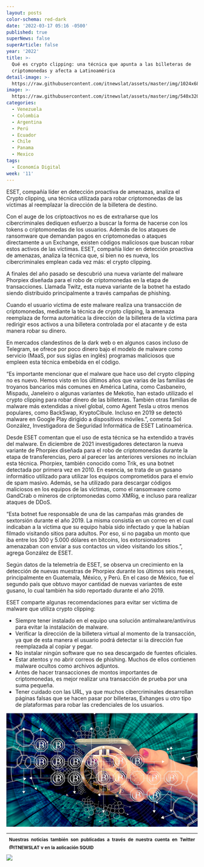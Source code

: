 ```yaml
---
layout: posts
color-schema: red-dark
date: '2022-03-17 05:16 -0500'
published: true
superNews: false
superArticle: false
year: '2022'
title: >-
  Qué es crypto clipping: una técnica que apunta a las billeteras de
  criptomonedas y afecta a Latinoamérica
detail-image: >-
  https://raw.githubusercontent.com/itnewslat/assets/master/img/1024x680/celular-bitcoin-g.jpg
image: >-
  https://raw.githubusercontent.com/itnewslat/assets/master/img/540x320/celular-bitcoin-p.jpg
categories:
  - Venezuela
  - Colombia
  - Argentina
  - Perú
  - Ecuador
  - Chile
  - Panama
  - Mexico
tags:
  - Economía Digital
week: '11'
---
```

ESET, compañía líder en detección proactiva de amenazas, analiza el Crypto clipping, una técnica utilizada para robar criptomonedas de las víctimas al reemplazar la dirección de la billetera de destino.

Con el auge de los criptoactivos no es de extrañarse que los cibercriminales dediquen esfuerzo a buscar la forma de hacerse con los tokens o criptomonedas de los usuarios. Además de los ataques de ransomware que demandan pagos en criptomonedas o ataques directamente a un Exchange, existen códigos maliciosos que buscan robar estos activos de las víctimas. ESET, compañía líder en detección proactiva de amenazas, analiza la técnica que, si bien no es nueva, los cibercriminales emplean cada vez más: el crypto clipping.

A finales del año pasado se descubrió una nueva variante del malware Phorpiex diseñada para el robo de criptomonedas en la etapa de transacciones. Llamada Twitz, esta nueva variante de la botnet ha estado siendo distribuido principalmente a través campañas de phishing.

Cuando el usuario víctima de este malware realiza una transacción de criptomonedas, mediante la técnica de crypto clipping, la amenaza reemplaza de forma automática la dirección de la billetera de la víctima para redirigir esos activos a una billetera controlada por el atacante y de esta manera robar su dinero.

En mercados clandestinos de la dark web o en algunos casos incluso de Telegram, se ofrece por poco dinero bajo el modelo de malware como servicio (MaaS, por sus siglas en inglés) programas maliciosos que empleen esta técnica embebida en el código.

“Es importante mencionar que el malware que hace uso del crypto clipping no es nuevo. Hemos visto en los últimos años que varias de las familias de troyanos bancarios más comunes en América Latina, como Casbaneiro, Mispadu, Janeleiro o algunas variantes de Mekotio, han estado utilizado el crypto clipping para robar dinero de las billeteras. También otras familias de malware más extendidas a nivel global, como Agent Tesla u otros menos populares, como BackSwap, KryptoCibule. Incluso en 2019 se detectó malware en Google Play dirigido a dispositivos móviles.”, comenta Sol González, Investigadora de Seguridad Informática de ESET Latinoamérica.

Desde ESET comentan que el uso de esta técnica se ha extendido a través del malware. En diciembre de 2021 investigadores detectaron la nueva variante de Phorpiex diseñada para el robo de criptomonedas durante la etapa de transferencias, pero al parecer las anteriores versiones no incluían esta técnica. Phorpiex, también conocido como Trik, es una botnet detectada por primera vez en 2010. En esencia, se trata de un gusano informático  utilizado para utilizar los equipos comprometidos para el envío de spam masivo. Además, se ha utilizado para descargar códigos maliciosos en los equipos de las víctimas, como el ransomware como GandCrab o mineros de criptomonedas como XMRig, e incluso para realizar ataques de DDoS.

“Esta botnet fue responsable de una de las campañas más grandes de sextorsión durante el año 2019. La misma consistía en un correo en el cual indicaban a la víctima que su equipo había sido infectado y que la habían filmado visitando sitios para adultos. Por eso, si no pagaba un monto que iba entre los 300 y 5.000 dólares en bitcoins, los extorsionadores amenazaban con enviar a sus contactos un video visitando los sitios.”, agrega González de ESET.

Según datos de la telemetría de ESET, se observa un crecimiento en la detección de nuevas muestras de Phorpiex durante los últimos seis meses, principalmente en Guatemala, México, y Perú. En el caso de México, fue el segundo país que obtuvo mayor cantidad de nuevas variantes de este gusano, lo cual también ha sido reportado durante el año 2019.

ESET comparte algunas recomendaciones para evitar ser víctima de malware que utiliza crypto clipping:

- Siempre tener instalado en el equipo una solución antimalware/antivirus para evitar la instalación de malware.
- Verificar la dirección de la billetera virtual al momento de la transacción, ya que de esta manera el usuario podrá detectar si la dirección fue reemplazada al copiar y pegar.
- No instalar ningún software que no sea descargado de fuentes oficiales.
- Estar atentos y no abrir correos de phishing. Muchos de ellos contienen malware ocultos como archivos adjuntos.
- Antes de hacer transacciones de montos importantes de criptomonedas, es mejor realizar una transacción de prueba por una suma pequeña.
- Tener cuidado con las URL, ya que muchos cibercriminales desarrollan páginas falsas que se hacen pasar por billeteras, Exhanges u otro tipo de plataformas para robar las credenciales de los usuarios.

![](https://raw.githubusercontent.com/itnewslat/assets/master/img/540x320/celular-bitcoin-p.jpg)

<table style="height: 42px;" width="569">
<tbody>
<tr>
<td style="text-align: justify;"><sub><strong>Nuestras noticias también son publicadas a través de nuestra cuenta en Twitter <a href="https://twitter.com/itnewslat?lang=es">@ITNEWSLAT</a> y en la aplicación <a href="https://squidapp.co/en/">SQUID</a></strong></sub></td>
</tr>
</tbody>
</table>

<img src="https://tracker.metricool.com/c3po.jpg?hash=56f88a41e39ab42c063cc51676587a04"/>